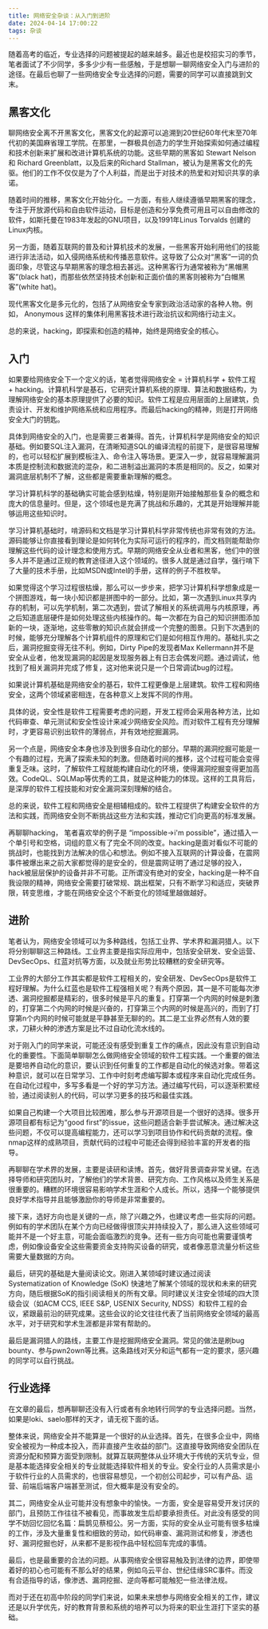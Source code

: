 ```yaml
---
title: 网络安全杂谈：从入门到进阶
date: 2024-04-14 17:00:22
tags: 杂谈
---
```


随着高考的临近，专业选择的问题被提起的越来越多。最近也是校招实习的季节，笔者面试了不少同学，多多少少有一些感触，于是想聊一聊网络安全入门与进阶的途径。在最后也聊了一些网络安全专业选择的问题，需要的同学可以直接跳到文末。

<!--more-->

## 黑客文化

聊网络安全离不开黑客文化，黑客文化的起源可以追溯到20世纪60年代末至70年代初的美国麻省理工学院。在那里，一群极具创造力的学生开始探索如何通过编程和技术创新来扩展和改进计算机系统的功能。这些早期的黑客如 Stewart Nelson 和 Richard Greenblatt，以及后来的Richard Stallman，被认为是黑客文化的先驱。他们的工作不仅仅是为了个人利益，而是出于对技术的热爱和对知识共享的承诺。

随着时间的推移，黑客文化开始分化。一方面，有些人继续遵循早期黑客的理念，专注于开放源代码和自由软件运动，目标是创造和分享免费可用且可以自由修改的软件，如斯托曼在1983年发起的GNU项目，以及1991年Linus Torvalds 创建的Linux内核。

另一方面，随着互联网的普及和计算机技术的发展，一些黑客开始利用他们的技能进行非法活动，如入侵网络系统和传播恶意软件。这导致了公众对“黑客”一词的负面印象，尽管这与早期黑客的理念相去甚远。这种黑客行为通常被称为“黑帽黑客”(black hat)，而那些依然坚持技术创新和正面价值的黑客则被称为“白帽黑客”(white hat)。

现代黑客文化是多元化的，包括了从网络安全专家到政治活动家的各种人物。例如， Anonymous 这样的集体利用黑客技术进行政治抗议和网络行动主义。

总的来说，hacking，即探索和创造的精神，始终是网络安全的核心。

## 入门

如果要给网络安全下一个定义的话，笔者觉得网络安全 = 计算机科学 + 软件工程 + hacking。计算机科学是基石，它研究计算机系统的原理、算法和数据结构，为理解网络安全的基本原理提供了必要的知识。软件工程是应用层面的上层建筑，负责设计、开发和维护网络系统和应用程序。而最后hacking的精神，则是打开网络安全大门的钥匙。

具体到网络安全的入门，也是需要三者兼得。首先，计算机科学是网络安全的知识基础。例如要SQL注入漏洞，在清晰知道SQL的编译流程的前提下，是很容易理解的，也可以轻松扩展到模板注入、命令注入等场景。更深入一步，就容易理解漏洞本质是控制流和数据流的混杂，和二进制溢出漏洞的本质是相同的。反之，如果对漏洞底层机制不了解，这些都是需要重新理解的概念。

学习计算机科学的基础确实可能会感到枯燥，特别是刚开始接触那些复杂的概念和庞大的信息量时。但是，这个领域也是充满了挑战和乐趣的，尤其是开始理解并能够运用这些知识时。

学习计算机基础时，啃源码和文档是学习计算机科学非常传统也非常有效的方法。源码能够让你直接看到理论是如何转化为实际可运行的程序的，而文档则能帮助你理解这些代码的设计理念和使用方式。早期的网络安全从业者和黑客，他们中的很多人并不是通过正规的教育途径进入这个领域的。很多人就是通过自学，强行啃下了大量的技术手册，比如MSDN或Intel的手册，这样的例子不胜枚举。

如果觉得这个学习过程很枯燥，那么可以一步步来，把学习计算机科学想象成是一个拼图游戏，每一块小知识都是拼图中的一部分。比如，第一次遇到Linux共享内存的机制，可以先学机制，第二次遇到，尝试了解相关的系统调用与内核原理，再之后知道底层硬件是如何处理这些内核操作的。每一次都在为自己的知识拼图添加新的一块，逐渐地，这些零散的知识点就会拼成一个完整的图景。只到下次遇到的时候，能够充分理解各个计算机组件的原理和它们是如何相互作用的。基础扎实之后，漏洞挖掘变得无往不利。例如，Dirty Pipe的发现者Max Kellermann并不是安全从业者，他发现漏洞的起因是发现服务器上有日志会偶发问题。通过调试，他找到了相关漏洞并完成了修复，这对他来说只是一个日常调试bug的过程。

如果说计算机基础是网络安全的基石，软件工程更像是上层建筑。软件工程和网络安全，这两个领域紧密相连，在各种意义上发挥不同的作用。

具体的说，安全性是软件工程需要考虑的问题，开发工程师会采用各种方法，比如代码审查、单元测试和安全性设计来减少网络安全风险。而对软件工程有充分理解时，才更容易识别出软件的薄弱点，并有效地挖掘漏洞。

另一个点是，网络安全本身也涉及到很多自动化的部分。早期的漏洞挖掘可能是一个有趣的过程，充满了探索未知的刺激。但随着时间的推移，这个过程可能会变得重复乏味。这时，了解软件工程就能构建自动化的环境，使得漏洞挖掘变得更加高效。CodeQL、SQLMap等优秀的工具，就是这种能力的体现。这样的工具背后，是深厚的软件工程技能和对安全漏洞深刻理解的结合。

总的来说，软件工程和网络安全是相辅相成的。软件工程提供了构建安全软件的方法和实践，而网络安全则不断挑战这些方法和实践，推动它们向更高的标准发展。

再聊聊hacking， 笔者喜欢举的例子是 “impossible->i'm possible”，通过插入一个单引号和空格，词组的意义有了完全不同的改变。hacking是面对看似不可能的挑战时，也能找到方法解决的信心和想法。例如不接入互联网的计算设备，在震网事件被爆出来之前大家都觉得的是安全的，但是震网证明了通过足够的投入，hack被层层保护的设备并非不可能。正所谓没有绝对的安全，hacking是一种不自我设限的精神，网络安全需要打破常规、跳出框架，只有不断学习和适应，突破界限，转变思维，才能在网络安全这个不断变化的领域里越做越好。
 
## 进阶

笔者认为，网络安全领域可以为多种路线，包括工业界、学术界和漏洞猎人。以下将分别聊聊这三种路线。工业界主要是指实际应用中，包括安全研发、安全运营、DevSecOps、红蓝对抗等方面，以及就业形势比较糟糕的安全研究等。

工业界的大部分工作其实都是软件工程相关的，安全研发、DevSecOps是软件工程好理解。为什么红蓝也是软件工程强相关呢？有两个原因，其一是不可能每次渗透、漏洞挖掘都是精彩的，很多时候是平凡的重复。打穿第一个内网的时候是刺激的，打穿第二个内网的时候是兴奋的，打穿第三个内网的时候是高兴的，而到了打穿第n个内网的时候可能就是平静甚至无聊的的。其二是工业界必然有人效的要求，刀耕火种的渗透方案是比不过自动化流水线的。

对于刚入门的同学来说，可能还没有感受到重复工作的痛点，因此没有意识到自动化的重要性。下面简单聊聊怎么做网络安全领域的软件工程实践。一个重要的做法是要培养自动化的意识，要认识到任何重复的工作都是自动化的候选对象。带着这种意识，就可以在日常学习、工作中时刻考虑编写脚本或程序来自动化完成任务。在自动化过程中，多写多看是一个好的学习方法。通过编写代码，可以逐渐积累经验，通过阅读别人的代码，可以学习更多的技巧和最佳实践。

如果自己构建一个大项目比较困难，那么参与开源项目是一个很好的选择。很多开源项目都有标记为“good first”的issue，这些问题适合新手尝试解决。通过解决这些问题，不仅可以提高编程能力，还可以学习到项目协作和代码贡献的流程。像nmap这样的成熟项目，贡献代码的过程中可能还会得到经验丰富的开发者的指导。

再聊聊在学术界的发展，主要是读研和读博。首先，做好背景调查非常关键。在选择导师和研究团队时，了解他们的学术背景、研究方向、工作风格以及师生关系是很重要的。糟糕的环境很容易影响学术生涯和个人成长。所以，选择一个能够提供良好学术指导并且能够激励你的导师是非常重要的。

接下来，选好方向也是关键的一点，除了兴趣之外，也建议考虑一些实际的问题。例如有的学术团队在某个方向已经做得很顶尖并持续投入了，那么进入这些领域可能并不是一个好主意，可能会面临激烈的竞争。还有一些方向可能也需要谨慎考虑，例如像设备安全这些需要资金支持购买设备的研究，或者像恶意流量分析这些需要大量数据的方向。

最后，研究的基础是大量阅读论文。刚进入某领域时建议通过阅读Systematization of Knowledge (SoK) 快速地了解某个领域的现状和未来的研究方向，随后根据SoK的指引阅读相关的所有文章。同时建议关注安全领域的四大顶级会议（如ACM CCS, IEEE S&P, USENIX Security, NDSS）和软件工程的会议，紧跟最前沿的研究成果。这些会议的论文往往代表了当前网络安全领域的最高水平，对于研究和学术生涯都是非常有帮助的。

最后是漏洞猎人的路线，主要工作是挖掘网络安全漏洞。常见的做法是刷bug bounty、参与pwn2own等比赛。这条路线对天分和运气都有一定的要求，感兴趣的同学可以自行挑战。

## 行业选择

在文章的最后，想再聊聊还没有入行或者有余地转行同学的专业选择问题。当然，如果是loki、saelo那样的天才，请无视下面的话。

整体来说，网络安全并不能算是一个很好的从业选择。首先，在很多企业中，网络安全被视为一种成本投入，而非直接产生收益的部门。这直接导致网络安全团队在资源分配和预算方面受到限制。就算互联网整体从业环境大于传统的天坑专业，但是基本能选择安全相关的专业就能选择软件相关的专业。安全行业的人员需求是小于软件行业的人员需求的，也很容易想见，一个初创公司起步，可以有产品、运营、前端后端客户端甚至测试，但大概率是没有安全的。

其二，网络安全从业可能并没有想象中的愉快。一方面，安全是容易受开发讨厌的部门，且预防工作往往不被看见，而事故发生后却要承担责任。对此没有感受的同学不妨回忆回忆名篇：扁鹊见蔡桓公。另一方面，实际的安全从业可能有很多枯燥的工作，涉及大量重复性和细致的劳动，如代码审查、漏洞测试和修复，渗透也好、漏洞挖掘也好，从来都不是影视作品中轻松回车完成的事情。

最后，也是最重要的合法的问题。从事网络安全很容易触及到法律的边界，即使带着好的初心也可能有不那么好的结果，例如乌云平台、世纪佳缘SRC事件。而没有合适指导的话，像渗透、漏洞挖掘、逆向等都可能触犯一些法律法规。

而对于还在初高中阶段的同学们来说，如果未来想参与网络安全相关的工作，建议还是以升学优先，好的教育背景和系统的培养可以为将来的职业生涯打下坚实的基础。
